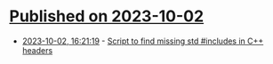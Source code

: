# [Published on 2023-10-02](index.md)

* [2023-10-02, 16:21:19](https://lobste.rs/s/usu3za/script_find_missing_std_includes_c) - [Script to find missing std #includes in C++ headers](https://gist.github.com/snej/2672fe996d39752e23c471f6ed789958)
